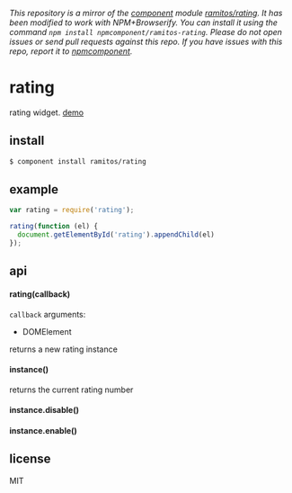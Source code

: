 *This repository is a mirror of the [component](http://component.io) module [ramitos/rating](http://github.com/ramitos/rating). It has been modified to work with NPM+Browserify. You can install it using the command `npm install npmcomponent/ramitos-rating`. Please do not open issues or send pull requests against this repo. If you have issues with this repo, report it to [npmcomponent](https://github.com/airportyh/npmcomponent).*
# rating

rating widget. [demo](http://ramitos.github.com/rating)

## install

```bash
$ component install ramitos/rating
```

## example

```js
var rating = require('rating');

rating(function (el) {
  document.getElementById('rating').appendChild(el)
});
```

## api

#### rating(callback)

`callback` arguments:
 * DOMElement

returns a new rating instance

#### instance()

returns the current rating number

#### instance.disable()

#### instance.enable()

## license

MIT